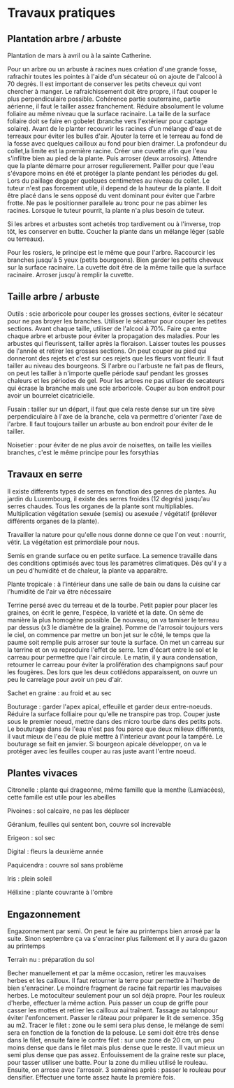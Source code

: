 # Travaux pratiques

## Plantation arbre / arbuste

Plantation de mars à avril ou à la sainte Catherine.

Pour un arbre ou un arbuste à racines nues création d'une grande fosse, rafrachir toutes les pointes à l'aide d'un sécateur où on ajoute de l'alcool à 70 degrés. Il est important de conserver les petits cheveux qui vont chercher à manger. Le rafraichissement doit être propre, il faut couper le plus perpendiculaire possible. Cohérence partie souterraine, partie aérienne, il faut le tailler assez franchement. Réduire absolument le volume foliaire au même niveau que la surface racinaire. La taille  de la  surface foliaire doit se faire en gobelet (branche vers l'extérieur pour captage solaire). Avant de le planter recouvrir les racines d'un mélange d'eau et de terreaux pour éviter les bulles d'air. Ajouter la terre et le terreau au fond de la fosse avec quelques cailloux au fond pour bien draimer. La profondeur du collet,la limite est la première racine. Créer une cuvette afin que l'eau s'infiltre bien au pied de la plante. Puis arroser (deux arrosoirs). Attendre que la plante démarre pour arroser regulierement. Pailler pour que l'eau s'évapore moins en été et protéger la plante pendant les périodes du gel. Lors du paillage degager quelques centimetres au niveau du collet. Le tuteur n'est pas forcement utile, il depend de la hauteur de la plante. Il doit être placé dans le sens opposé du vent dominant pour éviter que l'arbre frotte. Ne pas le positionner parallele au tronc pour ne pas abimer les racines. Lorsque le tuteur pourrit, la plante n'a plus besoin de tuteur.

Si les arbres et arbustes sont achetés trop tardivement ou à l'inverse, trop tôt, les conserver en butte. Coucher la plante dans un mélange léger (sable ou terreaux).

Pour les rosiers, le principe est le même que pour l'arbre. Raccourcir les branches jusqu'à 5 yeux (petits bourgeons). Bien garder les petits cheveux sur la surface racinaire. La cuvette doit être de la même taille que la surface racinaire. Arroser jusqu'à remplir la cuvette. 

## Taille arbre / arbuste

Outils : scie arboricole pour couper les grosses sections, éviter le sécateur pour ne pas broyer les branches. Utiliser le sécateur pour couper les petites sections. Avant chaque taille, utiliser de l'alcool à 70%. Faire ça entre chaque arbre et arbuste pour éviter la propagation des maladies. Pour les arbustes qui fleurissent, tailler après la floraison. Laisser toutes les pousses de l'année et retirer les grosses sections. On peut couper au pied qui donneront des rejets et c'est sur ces rejets que les fleurs vont fleurir. Il faut tailler au niveau des bourgeons. Si l'arbre ou l'arbuste ne fait pas de fleurs, on peut les tailler à n'importe quelle période sauf pendant les grosses chaleurs et les périodes de gel. Pour les arbres ne pas utiliser de secateurs qui écrase la branche mais une scie arboricole. Couper au bon endroit pour avoir un bourrelet cicatricielle.

Fusain : tailler sur un départ, il faut que cela reste dense sur un tire sève perpendiculaire à l'axe de la branche, cela va permettre d'orienter l'axe de l'arbre. Il faut toujours tailler un arbuste au bon endroit pour éviter de le tailler. 

Noisetier : pour éviter de ne plus avoir de noisettes, on taille les vieilles branches, c'est le même principe pour les forsythias

## Travaux en serre

Il existe differents types de serres en fonction des genres de plantes. Au jardin du Luxembourg, il existe des serres froides (12 degrés) jusqu'au serres chaudes.
Tous les organes de la plante sont multipliables. Multiplication végétation sexuée (semis) ou asexuée / végétatif (prélever différents organes de la plante).

Travailler la nature pour qu'elle nous donne donne ce que l'on veut : nourrir, vêtir. La végétation est primordiale pour nous.

Semis en grande surface ou en petite surface. La semence travaille dans des conditions optimisés avec tous les paramètres climatiques. Dès qu'il y a un peu d'humidité et de chaleur, la plante va apparaître.

Plante tropicale : à l'intérieur dans une salle de bain ou dans la cuisine car l'humidité de l'air va être nécessaire

Terrine persé avec du terreau et de la tourbe. Petit papier pour placer les graines, on écrit le genre, l'espèce, la variété et la date. On sème de manière la plus homogène possible. De nouveau, on va tamiser le terreau par dessus (x3 le diamètre de la graine). Pomme de l'arrosoir toujours vers le ciel, on commence par mettre un bon jet sur le côté, le temps que la paume soit remplie puis arroser sur toute la surface. On met un carreau sur la terrine et on va reproduire l'effet de serre. 1cm d'écart entre le sol et le carreau pour permettre que l'air circule. Le matin, il y aura condensation, retourner le carreau pour éviter la prolifération des champignons sauf pour les fougères. Des lors que les deux cotilédons apparaissent, on ouvre un peu le carrelage pour avoir un peu d'air.

Sachet en graine : au froid et au sec

Bouturage : garder l'apex apical, effeuille et garder deux entre-noeuds. Réduire la surface folliaire pour qu'elle ne transpire pas trop. Couper juste sous le premier noeud, mettre dans des micro tourbe dans des petits pots. Le bouturage dans de l'eau n'est pas fou parce que deux milieux différents, il vaut mieux de l'eau de pluie mettre à l'interieur avant pour la tampéré. Le bouturage se fait en janvier. Si bourgeon apicale développer, on va le protéger avec les feuilles couper au ras juste avant l'entre noeud.

## Plantes vivaces

Citronelle : plante qui drageonne, même famille que la menthe (Lamiacées), cette famille est utile pour les abeilles

Pivoines : sol calcaire, ne pas les déplacer

Géranium, feuilles qui sentent bon, couvre sol increvable

Erigeon : sol sec

Digital : fleurs la deuxième année

Paquicendra : couvre sol sans problème

Iris : plein soleil

Hélixine : plante couvrante à l'ombre

## Engazonnement

Engazonnement par semi. On peut le faire au printemps bien arrosé par la suite. Sinon septembre ça va s'enraciner plus failement et il y aura du gazon au printemps

Terrain nu : préparation du sol

Becher manuellement et par la même occasion, retirer les mauvaises herbes et les cailloux. Il faut retourner la terre pour permettre à l'herbe de bien s'enraciner. Le moindre fragment de racine fait repartir les mauvaises herbes. Le motoculteur seulement pour un sol déjà propre. Pour les rouleux d'herbe, effectuer la même action. Puis passer un coup de griffe pour casser les mottes et retirer les cailloux aui traînent. Tassage au talonpour éviter l'enfoncement. Passer le râteau pour préparer le lit de semence. 35g au m2. Tracer le filet : zone ou le semi sera plus dense, le mélange de semi sera en fonction de la fonction de la pelouse. Le semi doit être très dense dans le filet, ensuite faire le contre filet : sur une zone de 20 cm, un peu moins dense que dans le filet mais plus dense que le reste. Il vaut mieux un semi plus dense que pas assez. Enfouissement de la graine reste sur place, pour tasser utiliser une batte. Pour la zone du milieu utilisé le rouleau. Ensuite, on arrose avec l'arrosoir. 3 semaines après : passer le rouleau pour densifier. Effectuer une tonte assez haute la première fois.








